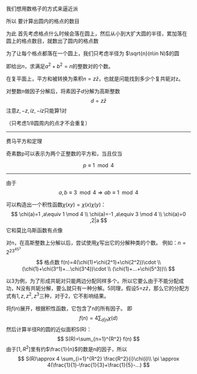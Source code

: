 我们想用数格子的方式来逼近派

所以 要计算出圆内的格点的数目

为此 首先考虑格点什么时候会落在圆上，然后从小到大扩大圆的半径，累加落在圆上的格点数目，就数出了圆内的格点数

为了让每个格点都落在一个圆上，我们只考虑半径为
$\sqrt{n}(n\in N)$的圆

即给出$n$，求满足$a^2+b^2=n$的整数对的个数。

在复平面上，平方和被转换为乘积$n=z\bar{z}$，也就是问能找到多少个复共轭对z。

对整数n做因子分解后，将素因子$d$分解为高斯整数
$$
d=z\bar{z}
$$
注意$z,-z,iz,-iz$只能算1对

（只考虑1/8圆周内的点才不会重复）

---
费马平方和定理

奇素数p可以表示为两个正整数的平方和，当且仅当

$$
p\equiv 1 \mod 4
$$

---

由于
$$a,b\equiv 3\mod 4\Rightarrow ab\equiv 1\mod 4$$



可以构造出一个积性函数$\chi(xy)=\chi(x)\chi(y)$：
$$
\chi(a)=1  ,a\equiv 1 \mod 4    \\
\chi(a)=-1  ,a\equiv 3 \mod 4   \\
\chi(a)=0  ,2|a 
$$
它和莫比乌斯函数有点像


对n，在高斯整数上分解以后，尝试使用$\chi$写出它的分解种类的个数。
例如：$n=2^23^45^3$
$$
格点数
f(n)=4(\chi(1)+\chi(2^1)+\chi(2^2))\cdot \\
(\chi(1)+\chi(3^1)+...\chi(3^4))\cdot \\
(\chi(1)+...+\chi(5^3))\\
$$

以3为例，为了形成共轭对只能两边分配同样多个。所以它要么由于不能分配成功，N没有共轭分解，要么就只有一种分解。5同理，假设5=$z\bar{z}$，那么它的分配方式有$1,z,z^2,z^3$三种，对于2，它不影响结果。

将$f(n)$展开，根据积性函数，它包含了n的所有因子。
即
$$f(n)=4\sum_{d|n}\chi(d)
$$
然后计算半径R的圆的近似面积S(R)：
$$
S(R)=\sum_{n=1}^{R^2} f(n)
$$
由于$[1,R^2]$里有约$\frac{1}{n}$的数是n的因子，所以
$$
S(R)\approx 4 \sum_{i=1}^{R^2} \frac{R^2}{i}\chi(i)\\
\pi \approx 4(\frac{1}{1}-\frac{1}{3}+\frac{1}{5}-...)
$$
